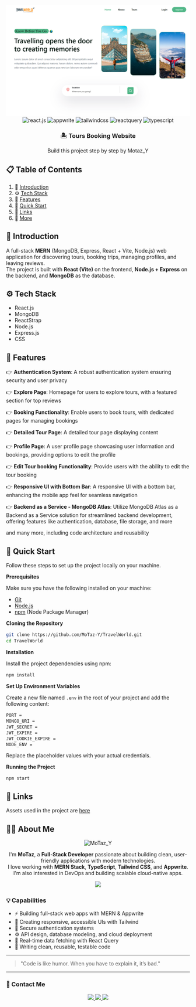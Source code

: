 <div align="center">
  <br />
      <img src="./frontend/src/assets/images/readme.png" alt="Project Banner">
  <br />

  <div>
    <img src="https://img.shields.io/badge/-React_JS-black?style=for-the-badge&logoColor=white&logo=react&color=61DAFB" alt="react.js" />
    <img src="https://img.shields.io/badge/-Appwrite-black?style=for-the-badge&logoColor=white&logo=appwrite&color=FD366E" alt="appwrite" />
    <img src="https://img.shields.io/badge/-Tailwind_CSS-black?style=for-the-badge&logoColor=white&logo=tailwindcss&color=06B6D4" alt="tailwindcss" />
    <img src="https://img.shields.io/badge/-React_Query-black?style=for-the-badge&logoColor=white&logo=reactquery&color=FF4154" alt="reactquery" />
    <img src="https://img.shields.io/badge/-Typescript-black?style=for-the-badge&logoColor=white&logo=typescript&color=3178C6" alt="typescript" />
  </div>

  <h3 align="center">🏝️ Tours Booking Website  </h3>

   <div align="center">
     Build this project step by step by Motaz_Y
    </div>
</div>

## 📋 <a name="table">Table of Contents</a>

1. 🤖 [Introduction](#introduction)
2. ⚙️ [Tech Stack](#tech-stack)
3. 🔋 [Features](#features)
4. 🤸 [Quick Start](#quick-start)
5. 🔗 [Links](#links)
6. 🚀 [More](#more)

## <a name="introduction">🤖 Introduction</a>

A full-stack **MERN** (MongoDB, Express, React + Vite, Node.js) web application for discovering tours, booking trips, managing profiles, and leaving reviews.  
The project is built with **React (Vite)** on the frontend, **Node.js + Express** on the backend, and **MongoDB** as the database.

## <a name="tech-stack">⚙️ Tech Stack</a>

- React.js
- MongoDB
- ReactStrap
- Node.js
- Express.js
- CSS

## <a name="features">🔋 Features</a>

👉 **Authentication System**: A robust authentication system ensuring security and user privacy

👉 **Explore Page**: Homepage for users to explore tours, with a featured section for top reviews

👉 **Booking Functionality**: Enable users to book tours, with dedicated pages for managing bookings

👉 **Detailed Tour Page**: A detailed tour page displaying content

👉 **Profile Page**: A user profile page showcasing user information and bookings, providing options to edit the profile

👉 **Edit Tour booking Functionality**: Provide users with the ability to edit the tour booking

👉 **Responsive UI with Bottom Bar**: A responsive UI with a bottom bar, enhancing the mobile app feel for seamless navigation

👉 **Backend as a Service - MongoDB Atlas**: Utilize MongoDB Atlas as a Backend as a Service solution for streamlined backend development, offering features like authentication, database, file storage, and more

and many more, including code architecture and reusability

## <a name="quick-start">🤸 Quick Start</a>

Follow these steps to set up the project locally on your machine.

**Prerequisites**

Make sure you have the following installed on your machine:

- [Git](https://git-scm.com/)
- [Node.js](https://nodejs.org/en)
- [npm](https://www.npmjs.com/) (Node Package Manager)

**Cloning the Repository**

```bash
git clone https://github.com/MoTaz-Y/TravelWorld.git
cd TravelWorld
```

**Installation**

Install the project dependencies using npm:

```bash
npm install
```

**Set Up Environment Variables**

Create a new file named `.env` in the root of your project and add the following content:

```env
PORT =
MONGO_URI =
JWT_SECRET =
JWT_EXPIRE =
JWT_COOKIE_EXPIRE =
NODE_ENV =
```

Replace the placeholder values with your actual credentials.

**Running the Project**

```bash
npm start
```

## <a name="links">🔗 Links</a>

Assets used in the project are [here](https://drive.google.com/file/d/13_7FofRAC3wARqPtAVPi53QNJJRd5RH_/view?usp=sharing)

## 👨‍💻 About Me

<div align="center">

<img src="./public/assets/MoTaz_Y.png" width="100" alt="MoTaz_Y"  />

</div>

<p align="center">
  I'm <strong>MoTaz</strong>, a <strong>Full-Stack Developer</strong> passionate about building clean, user-friendly applications with modern technologies.
  <br/>
  I love working with <strong>MERN Stack</strong>, <strong>TypeScript</strong>, <strong>Tailwind CSS</strong>, and <strong>Appwrite</strong>. I'm also interested in DevOps and building scalable cloud-native apps.
</p>

<div align="center">
  <img src="https://skillicons.dev/icons?i=react,typescript,nodejs,express,mongodb,tailwind,appwrite,git,github,vscode,figma,docker" />
</div>

### 💡 Capabilities

- ⚡ Building full-stack web apps with MERN & Appwrite
- 📱 Creating responsive, accessible UIs with Tailwind
- 🔐 Secure authentication systems
- ⚙️ API design, database modeling, and cloud deployment
- 🔄 Real-time data fetching with React Query
- 🧪 Writing clean, reusable, testable code

---

> "Code is like humor. When you have to explain it, it’s bad."

---

### 🎯 Contact Me

<div align="center">
  <a href="https://www.linkedin.com/in/motaz-yasser" target="_blank">
    <img src="https://img.shields.io/badge/LinkedIn-Motaz-blue?style=for-the-badge&logo=linkedin" />
  </a>
  <a href="mailto:motazyasser84@gmail.com">
    <img src="https://img.shields.io/badge/Gmail-Contact-red?style=for-the-badge&logo=gmail" />
  </a>
  <a href="https://github.com/MoTaz-Y" target="_blank">
    <img src="https://img.shields.io/badge/GitHub-Motaz_Y-black?style=for-the-badge&logo=github" />
  </a>
</div>
